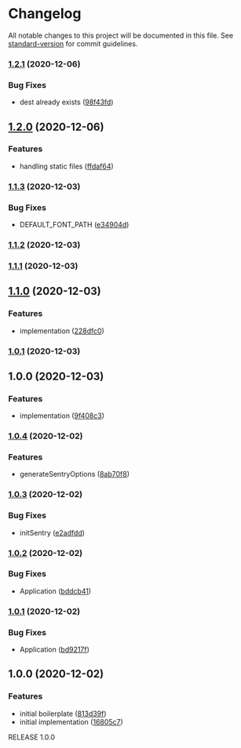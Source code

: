 # Changelog

All notable changes to this project will be documented in this file. See [standard-version](https://github.com/conventional-changelog/standard-version) for commit guidelines.

### [1.2.1](https://github.com/sajjad-shirazy/google-font-family-downloader/compare/v1.2.0...v1.2.1) (2020-12-06)


### Bug Fixes

* dest already exists ([98f43fd](https://github.com/sajjad-shirazy/google-font-family-downloader/commit/98f43fd818c456679375d062cb2b0007d4aa8a2d))

## [1.2.0](https://github.com/sajjad-shirazy/google-font-family-downloader/compare/v1.1.3...v1.2.0) (2020-12-06)


### Features

* handling static files ([ffdaf64](https://github.com/sajjad-shirazy/google-font-family-downloader/commit/ffdaf6499a923f86253f8c1b43bdad1f326e8c59))

### [1.1.3](https://github.com/sajjad-shirazy/google-font-family-downloader/compare/v1.1.2...v1.1.3) (2020-12-03)


### Bug Fixes

* DEFAULT_FONT_PATH ([e34904d](https://github.com/sajjad-shirazy/google-font-family-downloader/commit/e34904d5c51e423e109294d52bde3ed4b9d26545))

### [1.1.2](https://github.com/sajjad-shirazy/google-font-family-downloader/compare/v1.1.1...v1.1.2) (2020-12-03)

### [1.1.1](https://github.com/sajjad-shirazy/google-font-family-downloader/compare/v1.1.0...v1.1.1) (2020-12-03)

## [1.1.0](https://github.com/sajjad-shirazy/google-font-family-downloader/compare/v1.0.1...v1.1.0) (2020-12-03)


### Features

* implementation ([228dfc0](https://github.com/sajjad-shirazy/google-font-family-downloader/commit/228dfc09011b864a6f63f2055fe95fda9c60f1ac))

### [1.0.1](https://github.com/sajjad-shirazy/google-font-family-downloader/compare/v1.0.0...v1.0.1) (2020-12-03)

## 1.0.0 (2020-12-03)


### Features

* implementation ([9f408c3](https://github.com/sajjad-shirazy/google-font-family-downloader/commit/9f408c3cfd9e254878bc886adca00d7cb40361a6))

### [1.0.4](https://github.com/nestjsplus/nestjs-package-starter/compare/v1.0.3...v1.0.4) (2020-12-02)


### Features

* generateSentryOptions ([8ab70f8](https://github.com/nestjsplus/nestjs-package-starter/commit/8ab70f8a1829ec9ba446dda5948163c78723af7b))

### [1.0.3](https://github.com/nestjsplus/nestjs-package-starter/compare/v1.0.2...v1.0.3) (2020-12-02)


### Bug Fixes

* initSentry ([e2adfdd](https://github.com/nestjsplus/nestjs-package-starter/commit/e2adfdd1d0dc5d3e03bfb2a8bd60ea2c242d448d))

### [1.0.2](https://github.com/nestjsplus/nestjs-package-starter/compare/v1.0.1...v1.0.2) (2020-12-02)


### Bug Fixes

* Application ([bddcb41](https://github.com/nestjsplus/nestjs-package-starter/commit/bddcb414297b83b0fec44b0f08278b67efa2987c))

### [1.0.1](https://github.com/nestjsplus/nestjs-package-starter/compare/v1.0.0...v1.0.1) (2020-12-02)


### Bug Fixes

* Application ([bd9217f](https://github.com/nestjsplus/nestjs-package-starter/commit/bd9217fe125058ea0b77e71077469c494f9e8dfa))

## 1.0.0 (2020-12-02)


### Features

* initial boilerplate ([813d39f](https://github.com/nestjsplus/nestjs-package-starter/commit/813d39f0f7193d4d393e3944ebc28a317dbede2a))
* initial implementation ([16805c7](https://github.com/nestjsplus/nestjs-package-starter/commit/16805c7e837c5e90479492e89f41e62f8493d7db))

RELEASE 1.0.0
